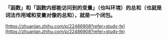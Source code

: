 ### 「函数」和「函数内部能访问到的变量」（也叫环境）的总和（也就是词法作用域和变量对像的总和），就是一个闭包。
[https://zhuanlan.zhihu.com/p/22486908?refer=study-fe](https://zhuanlan.zhihu.com/p/22486908?refer=study-fe)

